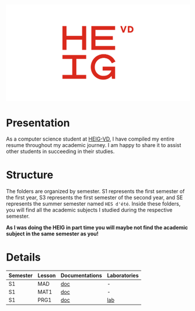 ![HEIGVD](https://github.com/HEIGVD-Experience/docs/blob/main/_src/img/docs/HEIGVD.png)

# Presentation
As a computer science student at [HEIG-VD](https://heig-vd.ch), I have compiled my entire resume throughout my academic journey. I am happy to share it to assist other students in succeeding in their studies.

# Structure
The folders are organized by semester. S1 represents the first semester of the first year, S3 represents the first semester of the second year, and SE represents the summer semester named `HES d'été`. Inside these folders, you will find all the academic subjects I studied during the respective semester.


**As I was doing the HEIG in part time you will maybe not find the academic subject in the same semester as you!**

# Details
Semester | Lesson | Documentations | Laboratories
|----|----|----|----|
| S1 | MAD | [doc](https://github.com/HEIGVD-Experience/docs/blob/main/S1/MAD/docs) | - |
| S1 | MAT1 | [doc](https://github.com/HEIGVD-Experience/docs/blob/main/S1/MAT1/docs) | - |
| S1 | PRG1 | [doc](https://github.com/HEIGVD-Experience/docs/blob/main/S1/PRG1/docs) | [lab](https://github.com/HEIGVD-Experience/PRG1-labs) |